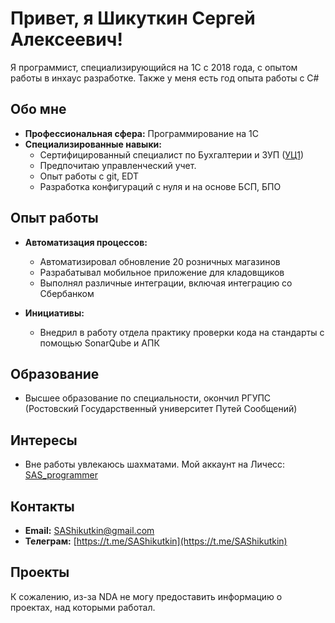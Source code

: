 # Привет, я Шикуткин Сергей Алексеевич!

Я программист, специализирующийся на 1С с 2018 года, с опытом работы в инхаус разработке.
Также у меня есть год опыта работы с C#

## Обо мне

- **Профессиональная сфера:** Программирование на 1С
- **Специализированные навыки:** 
  - Сертифицированный специалист по Бухгалтерии и ЗУП ([УЦ1](https://uc1.1c.ru/account/summary/?token=3d690f5aa16b8292826eb3ee0f8129a9))
  - Предпочитаю управленческий учет.
  - Опыт работы с git, EDT
  - Разработка конфигураций с нуля и на основе БСП, БПО

## Опыт работы

- **Автоматизация процессов:**
  - Автоматизировал обновление 20 розничных магазинов
  - Разрабатывал мобильное приложение для кладовщиков
  - Выполнял различные интеграции, включая интеграцию со Сбербанком

- **Инициативы:**
  - Внедрил в работу отдела практику проверки кода на стандарты с помощью SonarQube и АПК

## Образование

- Высшее образование по специальности, окончил РГУПС (Ростовский Государственный университет Путей Сообщений)

## Интересы

- Вне работы увлекаюсь шахматами. Мой аккаунт на Личесс: [SAS_programmer](https://lichess.org/@/SAS_programmer)

## Контакты

- **Email:** [SAShikutkin@gmail.com](mailto:SAShikutkin@gmail.com)
- **Телеграм:** [https://t.me/SAShikutkin](https://t.me/SAShikutkin)

## Проекты

К сожалению, из-за NDA не могу предоставить информацию о проектах, над которыми работал.